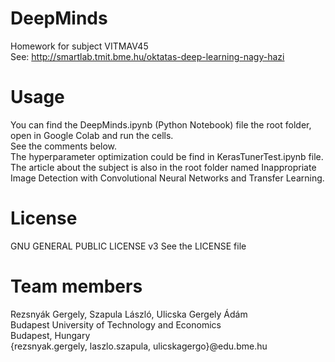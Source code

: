 # DeepMinds
Homework for subject VITMAV45\
See: http://smartlab.tmit.bme.hu/oktatas-deep-learning-nagy-hazi

# Usage
You can find the DeepMinds.ipynb (Python Notebook) file the root folder, open in Google Colab and run the cells.\
See the comments below.\
The hyperparameter optimization could be find in KerasTunerTest.ipynb file.\
The article about the subject is also in the root folder named Inappropriate Image Detection with Convolutional Neural Networks and Transfer Learning.

# License
GNU GENERAL PUBLIC LICENSE v3 
See the LICENSE file

# Team members
Rezsnyák Gergely, Szapula László, Ulicska Gergely Ádám\
Budapest University of Technology and Economics\
Budapest, Hungary\
{rezsnyak.gergely, laszlo.szapula, ulicskagergo}@edu.bme.hu
